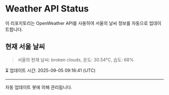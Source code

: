 
# Weather API Status

이 리포지토리는 OpenWeather API를 사용하여 서울의 날씨 정보를 자동으로 업데이트합니다.

## 현재 서울 날씨
> 서울의 현재 날씨: broken clouds, 온도: 30.54°C, 습도: 68%

⏳ 업데이트 시간: 2025-09-05 09:16:41 (UTC)

---
자동 업데이트 봇에 의해 관리됩니다.
